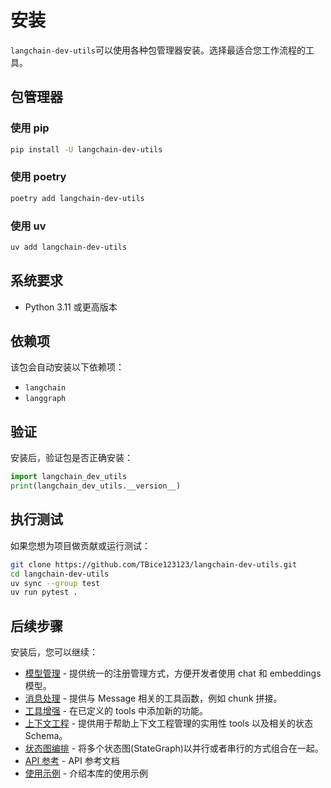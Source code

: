 # 安装

`langchain-dev-utils`可以使用各种包管理器安装。选择最适合您工作流程的工具。

## 包管理器

### 使用 pip

```bash
pip install -U langchain-dev-utils
```

### 使用 poetry

```bash
poetry add langchain-dev-utils
```

### 使用 uv

```bash
uv add langchain-dev-utils
```

## 系统要求

- Python 3.11 或更高版本

## 依赖项

该包会自动安装以下依赖项：

- `langchain`
- `langgraph`

## 验证

安装后，验证包是否正确安装：

```python
import langchain_dev_utils
print(langchain_dev_utils.__version__)
```

## 执行测试

如果您想为项目做贡献或运行测试：

```bash
git clone https://github.com/TBice123123/langchain-dev-utils.git
cd langchain-dev-utils
uv sync --group test
uv run pytest .
```

## 后续步骤

安装后，您可以继续：

- [模型管理](./model-management.md) - 提供统一的注册管理方式，方便开发者使用 chat 和 embeddings 模型。
- [消息处理](./message-processing.md) - 提供与 Message 相关的工具函数，例如 chunk 拼接。
- [工具增强](./tool-enhancement.md) - 在已定义的 tools 中添加新的功能。
- [上下文工程](./context-engineering.md) - 提供用于帮助上下文工程管理的实用性 tools 以及相关的状态 Schema。
- [状态图编排](./graph-orchestration.md) - 将多个状态图(StateGraph)以并行或者串行的方式组合在一起。
- [API 参考](./api-reference.md) - API 参考文档
- [使用示例](./example.md) - 介绍本库的使用示例
